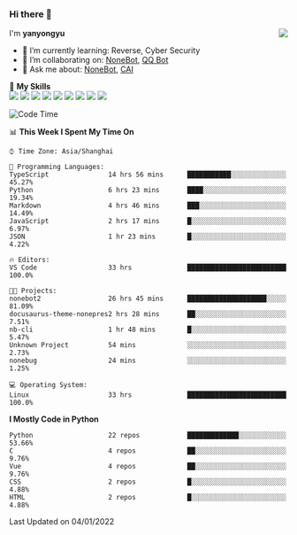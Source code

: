 ### Hi there 👋

<a href="#">
  <img align="right" src="https://github-readme-stats.vercel.app/api?username=yanyongyu&count_private=true&show_icons=true&bg_color=15,f2f7fd,E0EAFC" />
</a>

I'm **yanyongyu**

- 🌱 I’m currently learning: Reverse, Cyber Security
- 👯 I’m collaborating on: [NoneBot](https://github.com/nonebot), [QQ Bot](https://github.com/Mrs4s/go-cqhttp)
- 💬 Ask me about: [NoneBot](https://github.com/nonebot), [CAI](https://github.com/cscs181/CAI)

🌟 **My Skills**  
![](https://img.shields.io/badge/-Python-3e74a2?style=flat-square&logo=Python&logoColor=fff)
![](https://img.shields.io/badge/-Node.js-339933?style=flat-square&logo=Node.js&logoColor=fff)
![](https://img.shields.io/badge/-Vue-4fc08d?style=flat-square&logo=Vue.js&logoColor=fff)
![](https://img.shields.io/badge/-React-2d98ce?style=flat-square&logo=React&logoColor=fff)
![](https://img.shields.io/badge/-Docker-2496ED?style=flat-square&logo=Docker&logoColor=fff)
![](https://img.shields.io/badge/-Linux-000000?style=flat-square&logo=Linux&logoColor=fff)
![](https://img.shields.io/badge/-MySQL-4479A1?style=flat-square&logo=MySQL&logoColor=fff)
![](https://img.shields.io/badge/-Redis-DC382D?style=flat-square&logo=Redis&logoColor=fff)
![](https://img.shields.io/badge/-MongoDB-47A248?style=flat-square&logo=MongoDB&logoColor=fff)

<!--START_SECTION:waka-->
![Code Time](http://img.shields.io/badge/Code%20Time-1%2C991%20hrs%2058%20mins-blue)

📊 **This Week I Spent My Time On** 

```text
⌚︎ Time Zone: Asia/Shanghai

💬 Programming Languages: 
TypeScript               14 hrs 56 mins      ███████████░░░░░░░░░░░░░░   45.27% 
Python                   6 hrs 23 mins       ████░░░░░░░░░░░░░░░░░░░░░   19.34% 
Markdown                 4 hrs 46 mins       ███░░░░░░░░░░░░░░░░░░░░░░   14.49% 
JavaScript               2 hrs 17 mins       █░░░░░░░░░░░░░░░░░░░░░░░░   6.97% 
JSON                     1 hr 23 mins        █░░░░░░░░░░░░░░░░░░░░░░░░   4.22%

🔥 Editors: 
VS Code                  33 hrs              █████████████████████████   100.0%

🐱‍💻 Projects: 
nonebot2                 26 hrs 45 mins      ████████████████████░░░░░   81.09% 
docusaurus-theme-nonepres2 hrs 28 mins       ██░░░░░░░░░░░░░░░░░░░░░░░   7.51% 
nb-cli                   1 hr 48 mins        █░░░░░░░░░░░░░░░░░░░░░░░░   5.47% 
Unknown Project          54 mins             ░░░░░░░░░░░░░░░░░░░░░░░░░   2.73% 
nonebug                  24 mins             ░░░░░░░░░░░░░░░░░░░░░░░░░   1.25%

💻 Operating System: 
Linux                    33 hrs              █████████████████████████   100.0%

```

**I Mostly Code in Python** 

```text
Python                   22 repos            █████████████░░░░░░░░░░░░   53.66% 
C                        4 repos             ██░░░░░░░░░░░░░░░░░░░░░░░   9.76% 
Vue                      4 repos             ██░░░░░░░░░░░░░░░░░░░░░░░   9.76% 
CSS                      2 repos             █░░░░░░░░░░░░░░░░░░░░░░░░   4.88% 
HTML                     2 repos             █░░░░░░░░░░░░░░░░░░░░░░░░   4.88%

```



 Last Updated on 04/01/2022
<!--END_SECTION:waka-->
